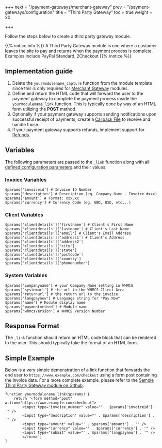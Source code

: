 +++
next = "/payment-gateways/merchant-gateway"
prev = "/payment-gateways/configuration"
title = "Third Party Gateway"
toc = true
weight = 20

+++

Follow the steps below to create a third party gateway module.

{{% notice info %}}
A Third Party Gateway module is one where a customer leaves the site to pay and returns when the payment process is complete. Examples include PayPal Standard, 2Checkout
{{% /notice %}}

## Implementation guide

1. Delete the `yourmodulename_capture` function from the module template since this is only required for [Merchant Gateway][merchantgateways] modules.
2. Define and return the HTML code that will forward the user to the payment gateway to complete the payment process inside the `yourmodulename_link` function. This is typically done by way of an HTML form utilizing the **POST** method.
3. Optionally if your payment gateway supports sending notifications upon successful receipt of payments, create a [Callback File][callbacks] to receive and handle those.
4. If your payment gateway supports refunds, implement support for [Refunds][refunds].

## Variables

The following parameters are passed to the `_link` function along with all [defined configuration parameters][configuration] and their values.

### Invoice Variables
```
$params['invoiceid'] # Invoice ID Number
$params['description'] # Description (eg. Company Name - Invoice #xxx)
$params['amount'] # Format: xxx.xx
$params['currency'] # Currency Code (eg. GBD, USD, etc...)
```
### Client Variables
```
$params['clientdetails']['firstname'] # Client's First Name
$params['clientdetails']['lastname'] # Client's Last Name
$params['clientdetails']['email'] # Client's Email Address
$params['clientdetails']['address1'] # Client's Address
$params['clientdetails']['address2']
$params['clientdetails']['city']
$params['clientdetails']['state']
$params['clientdetails']['postcode']
$params['clientdetails']['country']
$params['clientdetails']['phonenumber']
```

### System Variables
```
$params['companyname'] # your Company Name setting in WHMCS
$params['systemurl'] # the url to the WHMCS Client Area
$params['returnurl'] # the return url to the invoice
$params['langpaynow'] # Language string for "Pay Now"
$params['name'] # Module display name
$params['paymentmethod'] # Module name
$params['whmcsVersion'] # WHMCS Version Number
```

## Response Format

The `_link` function should return an HTML code block that can be rendered to the user. This should typically take the format of an HTML form.

## Simple Example

Below is a very simple demonstration of a link function that forwards the end user to `https://www.example.com/checkout` using a form post containing the invoice data. For a more complete example, please refer to the [Sample Third Party Gateway module on Github][githubsample].

```
function yourmodulename_link($params) {
    return '<form method="post" action="https://www.example.com/checkout">
        <input type="invoice_number" value="' . $params['invoiceid'] . '" />
        <input type="description" value="' . $params['description'] . '" />
        <input type="amount" value="' . $params['amount'] . '" />
        <input type="currency" value="' . $params['currency'] . '" />
        <input type="submit" value="' . $params['langpaynow'] . '" />
        </form>';
}
```

[configuration]: /payment-gateways/configuration "Configuration Parameters"
[merchantgateways]: /payment-gateways/merchant-gateway "Merchant Gateways"
[githubsample]: https://github.com/WHMCS/sample-gateway-module "Sample Third Party Gateway module on Github"
[callbacks]: /payment-gateways/callbacks "Callback Files"
[refunds]: /payment-gateways/refunds "Refunding Transactions"
